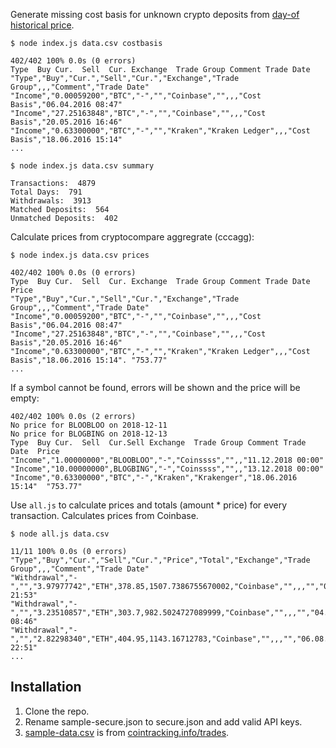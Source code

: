 Generate missing cost basis for unknown crypto deposits from [day-of historical price](https://min-api.cryptocompare.com/documentation?key=Historical&cat=dataPriceHistorical).

    $ node index.js data.csv costbasis

    402/402 100% 0.0s (0 errors)
    Type  Buy Cur.  Sell  Cur. Exchange  Trade Group Comment Trade Date
    "Type","Buy","Cur.","Sell","Cur.","Exchange","Trade Group",,,"Comment","Trade Date"
    "Income","0.00059200","BTC","-","","Coinbase","",,,"Cost Basis","06.04.2016 08:47"
    "Income","27.25163848","BTC","-","","Coinbase","",,,"Cost Basis","20.05.2016 16:46"
    "Income","0.63300000","BTC","-","","Kraken","Kraken Ledger",,,"Cost Basis","18.06.2016 15:14"
    ...

    $ node index.js data.csv summary

    Transactions:  4879
    Total Days:  791
    Withdrawals:  3913
    Matched Deposits:  564
    Unmatched Deposits:  402

Calculate prices from cryptocompare aggregrate (cccagg):

    $ node index.js data.csv prices

    402/402 100% 0.0s (0 errors)
    Type  Buy Cur.  Sell  Cur. Exchange  Trade Group Comment Trade Date  Price
    "Type","Buy","Cur.","Sell","Cur.","Exchange","Trade Group",,,"Comment","Trade Date"
    "Income","0.00059200","BTC","-","","Coinbase","",,,"Cost Basis","06.04.2016 08:47"
    "Income","27.25163848","BTC","-","","Coinbase","",,,"Cost Basis","20.05.2016 16:46"
    "Income","0.63300000","BTC","-","","Kraken","Kraken Ledger",,,"Cost Basis","18.06.2016 15:14". "753.77"
    ...

If a symbol cannot be found, errors will be shown and the price will be empty:

    402/402 100% 0.0s (2 errors)
    No price for BLOOBLOO on 2018-12-11
    No price for BLOGBING on 2018-12-13
    Type  Buy Cur.  Sell  Cur.Sell Exchange  Trade Group Comment Trade Date  Price
    "Income","1.00000000","BLOOBLOO","-","Coinssss","",,"11.12.2018 00:00"
    "Income","10.00000000",BLOGBING","-","Coinssss","",,"13.12.2018 00:00"
    "Income","0.63300000","BTC","-","Kraken","Krakenger","18.06.2016 15:14"  "753.77"

Use `all.js` to calculate prices and totals (amount * price) for every transaction. Calculates prices from Coinbase.

    $ node all.js data.csv

    11/11 100% 0.0s (0 errors)
    "Type","Buy","Cur.","Sell","Cur.","Price","Total","Exchange","Trade Group",,,"Comment","Trade Date"
    "Withdrawal","-","","3.97977742","ETH",378.85,1507.7386755670002,"Coinbase","",,,"","01.04.2018 21:53"
    "Withdrawal","-","","3.23510857","ETH",303.7,982.5024727089999,"Coinbase","",,,"","04.09.2017 08:46"
    "Withdrawal","-","","2.82298340","ETH",404.95,1143.16712783,"Coinbase","",,,"","06.08.2018 22:51"
    ...

## Installation

1. Clone the repo.
2. Rename sample-secure.json to secure.json and add valid API keys.
3. [sample-data.csv](https://github.com/raineorshine/cost-basis-filler/blob/master/sample-data.csv) is from [cointracking.info/trades](https://cointracking.info/trades.php).
